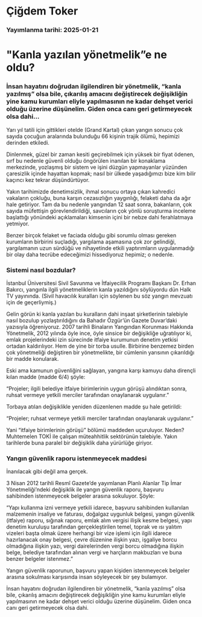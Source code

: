 # Çiğdem Toker

### Yayımlanma tarihi: 2025-01-21

# "Kanla yazılan yönetmelik”e ne oldu?


### İnsan hayatını doğrudan ilgilendiren bir yönetmelik, “kanla yazılmış” olsa bile, çıkarılış amacını değiştirecek değişikliğin yine kamu kurumları eliyle yapılmasının ne kadar dehşet verici olduğu üzerine düşünelim. Giden onca canı geri getirmeyecek olsa dahi...

Yarı yıl tatili için gittikleri otelde (Grand Kartal) çıkan yangın sonucu çok sayıda çocuğun aralarında bulunduğu 66 kişinin trajik ölümü, hepimizi derinden etkiledi.

Dinlenmek, güzel bir zaman kesiti geçirebilmek için yüksek bir fiyat ödenen, sırf bu nedenle güvenli olduğu öngörülen inanılan bir konaklama merkezinde, yozlaşmış bir sistem ve işini düzgün yapmayanlar yüzünden çaresizlik içinde hayattan kopmak; nasıl bir ülkede yaşadığımızı bize kim bilir kaçıncı kez tekrar düşündürtüyor.

Yakın tarihimizde denetimsizlik, ihmal sonucu ortaya çıkan kahredici vakaların çokluğu, buna karşın cezasızlığın yaygınlığı, felaketi daha da ağır hale getiriyor. Tam da bu nedenle yangından 12 saat sonra, bakanların, çok sayıda müfettişin görevlendirildiği, savcıların çok yönlü soruşturma inceleme başlattığı yönündeki açıklamaları kimsenin içini bir nebze dahi ferahlatmaya yetmiyor.

Benzer birçok felaket ve faciada olduğu gibi sorumlu olması gereken kurumların birbirini suçladığı, yargılama aşamasına çok zor gelindiği, yargılamanın uzun sürdüğü ve nihayetinde etkili yaptırımların uygulanmadığı bir olay daha tecrübe edeceğimizi hissediyoruz hepimiz; o nedenle.


### Sistemi nasıl bozdular?

İstanbul Üniversitesi Sivil Savunma ve İtfaiyecilik Programı Başkanı Dr. Erhan Bakırcı, yangınla ilgili yönetmeliklerin kanla yazıldığını söylüyordu dün Halk TV yayınında. (Sivil havacılık kuralları için söylenen bu söz yangın mevzuatı için de geçerliymiş.)

Gelin görün ki kanla yazılan bu kuralların dahi inşaat şirketlerinin talebiyle nasıl bozulup yozlaştırıldığını da Bahadır Özgür’ün Gazete Duvar’daki yazısıyla öğreniyoruz. 2007 tarihli Binaların Yangından Korunması Hakkında Yönetmelik, 2012 yılında öyle ince, öyle sinsice bir değişikliğe uğratılıyor ki, emlak projelerindeki izin sürecinde itfaiye kurumunun denetim yetkisi ortadan kaldırılıyor. Hem de yine bir torba usulle. Birbirine benzemez birden çok yönetmeliği değiştiren bir yönetmelikte, bir cümlenin yarısının çıkarıldığı bir madde konularak.

Eski ama kamunun güvenliğini sağlayan, yangına karşı kamuyu daha dirençli kılan madde (madde 6/4) şöyle:

“Projeler; ilgili belediye itfaiye birimlerinin uygun görüşü alındıktan sonra, ruhsat vermeye yetkili merciler tarafından onaylanarak uygulanır.”

Torbaya atılan değişiklikle yeniden düzenlenen madde şu hale getirildi:

“Projeler; ruhsat vermeye yetkili merciler tarafından onaylanarak uygulanır.”

Yani “itfaiye birimlerinin görüşü” bölümü maddeden uçuruluyor. Neden? Muhtemelen TOKİ ile çalışan müteahhitlik sektörünün talebiyle. Yakın tarihlerde buna paralel bir değişiklik daha yürürlüğe giriyor.


### Yangın güvenlik raporu istenmeyecek maddesi

İnanılacak gibi değil ama gerçek.

3 Nisan 2012 tarihli Resmî Gazete’de yayımlanan Planlı Alanlar Tip İmar Yönetmeliği’ndeki değişiklik ile yangın güvenlik raporu, başvuru sahibinden istenmeyecek belgeler arasına sokuluyor. Şöyle:

“Yapı kullanma izni vermeye yetkili idarece, başvuru sahibinden kullanılan malzemenin irsaliye ve faturası, doğalgaz uygunluk belgesi, yangın güvenlik (itfaiye) raporu, sığınak raporu, emlak alım vergisi ilişik kesme belgesi, yapı denetim kuruluşu tarafından gerçekleştirilen temel, toprak ve ısı yalıtım vizeleri başta olmak üzere herhangi bir vize işlemi için ilgili idarece hazırlanacak onay belgesi, çevre düzenine ilişkin yazı, işgaliye borcu olmadığına ilişkin yazı, vergi dairelerinden vergi borcu olmadığına ilişkin belge, belediye tarafından alınan vergi ve harçların makbuzları ve buna benzer belgeler istenmez.”

Yangın güvenlik raporunun, başvuru yapan kişiden istenmeyecek belgeler arasına sokulması karşısında insan söyleyecek bir şey bulamıyor.

İnsan hayatını doğrudan ilgilendiren bir yönetmelik, “kanla yazılmış” olsa bile, çıkarılış amacını değiştirecek değişikliğin yine kamu kurumları eliyle yapılmasının ne kadar dehşet verici olduğu üzerine düşünelim. Giden onca canı geri getirmeyecek olsa dahi.

